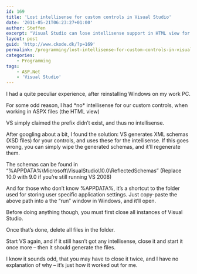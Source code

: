 ```yaml
---
id: 169
title: 'Lost intellisense for custom controls in Visual Studio'
date: '2011-05-21T06:23:27+01:00'
author: Steffen
excerpt: "Visual Studio can lose intellisense support in HTML view for ASP.Net sites.\r\n\r\nHere's how to recover it."
layout: post
guid: 'http://www.ckode.dk/?p=169'
permalink: /programming/lost-intellisense-for-custom-controls-in-visual-studio/
categories:
    - Programming
tags:
    - ASP.Net
    - 'Visual Studio'
---
```


I had a quite peculiar experience, after reinstalling Windows on my work PC.

For some odd reason, I had \*no\* intellisense for our custom controls, when working in ASPX files (the HTML view)

VS simply claimed the prefix didn’t exist, and thus no intellisense.

After googling about a bit, I found the solution: VS generates XML schemas (XSD files) for your controls, and uses these for the intellisense. If this goes wrong, you can simply wipe the generated schemas, and it’ll regenerate them.

The schemas can be found in “%APPDATA%\\Microsoft\\VisualStudio\\10.0\\ReflectedSchemas” (Replace 10.0 with 9.0 if you’re still running VS 2008)

And for those who don’t know %APPDATA%, it’s a shortcut to the folder used for storing user specific application settings. Just copy-paste the above path into a the “run” window in Windows, and it’ll open.

Before doing anything though, you must first close all instances of Visual Studio.

Once that’s done, delete all files in the folder.

Start VS again, and if it still hasn’t got any intellisense, close it and start it once more – then it should generate the files.

I know it sounds odd, that you may have to close it twice, and I have no explanation of why – it’s just how it worked out for me.
